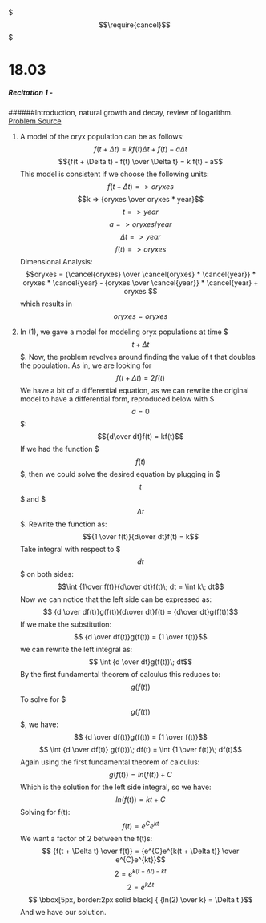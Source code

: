 $$$\require{cancel}$$$
# 18.03
##### Recitation 1 - 
######Introduction, natural growth and decay, review of logarithm.
[Problem Source](http://ocw.mit.edu/courses/mathematics/18-03-differential-equations-spring-2010/recitations/MIT18_03S10_rec_01.pdf)

1. A model of the oryx population can be as follows:
$$f(t + \Delta t) = kf(t)\Delta t+ f(t)- a \Delta t$$
$${f(t + \Delta t) - f(t) \over \Delta t} = k f(t) - a$$
This model is consistent if we choose the following units:
$$f(t + \Delta t)=> oryxes $$
$$k => {oryxes \over oryxes * year}$$
$$t => year$$
$$a => oryxes / year $$
$$\Delta t => year $$
$$f(t) => oryxes$$
Dimensional Analysis: $$oryxes = {\cancel{oryxes} \over \cancel{oryxes} * \cancel{year}} * oryxes * \cancel{year} - {oryxes \over \cancel{year}} * \cancel{year} + oryxes $$
which results in
$$oryxes = oryxes$$

2. In (1), we gave a model for modeling oryx populations at time $$$t + \Delta t$$$. Now, the problem revolves around finding the value of t that doubles the population. As in, we are looking for 
$$f(t + \Delta t) = 2 f(t)$$
We have a bit of a differential equation, as we can rewrite the original model to have a differential form, reproduced below with $$$a=0$$$:
$${d\over dt}f(t) = kf(t)$$
If we had the function $$$f(t)$$$, then we could solve the desired equation by plugging in $$$t$$$ and $$$\Delta t$$$.
Rewrite the function as:
$${1 \over f(t)}{d\over dt}f(t) = k$$
Take integral with respect to $$$dt$$$ on both sides:
$$\int {1\over f(t)}{d\over dt}f(t)\; dt = \int k\; dt$$
Now we can notice that the left side can be expressed as:
$$ {d \over df(t)}g(f(t)){d\over dt}f(t) = {d\over dt}g(f(t))$$
If we make the substitution:
$$ {d \over df(t)}g(f(t)) = {1 \over f(t)}$$
we can rewrite the left integral as:
$$ \int {d \over dt}g(f(t))\; dt$$
By the first fundamental theorem of calculus this reduces to:
$$ g(f(t)) $$
To solve for $$$g(f(t))$$$, we have:
$$ {d \over df(t)}g(f(t)) = {1 \over f(t)}$$
$$ \int {d \over df(t)} g(f(t))\; df(t) = \int {1 \over f(t)}\; df(t)$$
Again using the first fundamental theorem of calculus:
$$ g(f(t)) = ln(f(t)) + C$$
Which is the solution for the left side integral, so we have:
$$ ln(f(t)) = kt + C$$
Solving for f(t):
$$ f(t) = e^{C}e^{kt}$$
We want a factor of 2 between the f(t)s:
$$ {f(t + \Delta t) \over f(t)} = {e^{C}e^{k(t + \Delta t)} \over e^{C}e^{kt}}$$
$$ 2 = e^{k(t + \Delta t) - kt} $$
$$ 2 = e^{k\Delta t} $$
$$ \bbox[5px, border:2px solid black] { {ln(2) \over k} = \Delta t }$$
And we have our solution.
